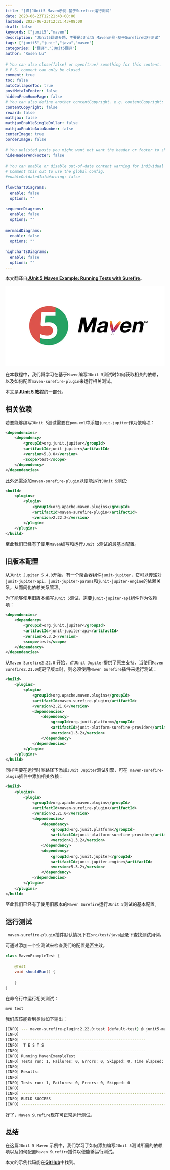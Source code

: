 ```yaml
---
title: "[译]JUnit5 Maven示例-基于Surefire运行测试"
date: 2023-06-23T12:21:43+08:00
lastmod: 2023-06-23T12:21:43+08:00
draft: false
keywords: ["junit5","maven"]
description: "JUnit5翻译专题，主要是JUnit5 Maven示例-基于Surefire运行测试"
tags: ["junit5","junit","java","maven"]
categories: ["翻译","JUnit5翻译"]
author: "Rosen Lu"

# You can also close(false) or open(true) something for this content.
# P.S. comment can only be closed
comment: true
toc: false
autoCollapseToc: true
postMetaInFooter: false
hiddenFromHomePage: false
# You can also define another contentCopyright. e.g. contentCopyright: "This is another copyright."
contentCopyright: false
reward: false
mathjax: false
mathjaxEnableSingleDollar: false
mathjaxEnableAutoNumber: false
centerImage: true
borderImage: false

# You unlisted posts you might want not want the header or footer to show
hideHeaderAndFooter: false

# You can enable or disable out-of-date content warning for individual post.
# Comment this out to use the global config.
#enableOutdatedInfoWarning: false

flowchartDiagrams:
  enable: false
  options: ""

sequenceDiagrams: 
  enable: false
  options: ""

mermaidDiagrams: 
  enable: false
  options: ""

highchartsDiagrams: 
  enable: false
  options: ""
---
```


本文翻译自[**JUnit 5 Maven Example: Running Tests with Surefire**](https://www.arhohuttunen.com/junit-5-maven-example/)。

<!--more-->

![JUnit 5 Maven](/blog_img/translate/junit5/junit-5-maven-example/junit-5-maven.webp "JUnit 5 Maven") 

在本教程中，我们将学习在基于`Maven`编写`JUnit 5`测试时如何获取相关的依赖，以及如何配置`maven-surefire-plugin`来运行相关测试。

本文是[**JUnit 5 教程**](https://www.arhohuttunen.com/junit-5-tutorial/)的一部分。

## 相关依赖

若要能够编写`JUnit 5`测试需要在`pom.xml`中添加`junit-jupiter`作为依赖项：

```xml
<dependencies>
    <dependency>
        <groupId>org.junit.jupiter</groupId>
        <artifactId>junit-jupiter</artifactId>
        <version>5.8.0</version>
        <scope>test</scope>
    </dependency>
</dependencies>
```

此外还需添加`maven-surefire-plugin`以便能运行`JUnit 5`测试:

```xml
<build>
    <plugins>
        <plugin>
            <groupId>org.apache.maven.plugins</groupId>
            <artifactId>maven-surefire-plugin</artifactId>
            <version>2.22.2</version>
        </plugin>
    </plugins>
</build>
```

至此我们已经有了使用`Maven`编写和运行`JUnit 5`测试的最基本配置。

## 旧版本配置

从`JUnit Jupiter 5.4.0`开始，有一个聚合器组件`junit-jupiter`，它可以传递对`junit-jupiter-api`、`junit-jupiter-params`和`junit-jupiter-engine`的依赖关系，从而简化依赖关系管理。

为了能够使用旧版本编写`JUnit 5`测试，需要`junit-jupiter-api`组件作为依赖项：

```xml
<dependencies>
    <dependency>
        <groupId>org.junit.jupiter</groupId>
        <artifactId>junit-jupiter-api</artifactId>
        <version>5.3.2</version>
        <scope>test</scope>
    </dependency>
</dependencies>
```

从`Maven Surefire2.22.0` 开始，对`JUnit Jupiter`提供了原生支持，当使用`Maven Surefire2.21.0`或更早版本时，则必须使用`Maven Surefire`插件来运行测试：

```xml
<build>
    <plugins>
        <plugin>
            <groupId>org.apache.maven.plugins</groupId>
            <artifactId>maven-surefire-plugin</artifactId>
            <version>2.21.0</version>
            <dependencies>
                <dependency>
                    <groupId>org.junit.platform</groupId>
                    <artifactId>junit-platform-surefire-provider</artifactId>
                    <version>1.3.2</version>
                </dependency>
            </dependencies>
        </plugin>
    </plugins>
</build>
```

同样需要在运行时类路径下添加`JUnit Jupiter`测试引擎，可在` maven-surefire-plugin`插件中添加相关依赖：

```xml
<build>
    <plugins>
        <plugin>
            <groupId>org.apache.maven.plugins</groupId>
            <artifactId>maven-surefire-plugin</artifactId>
            <version>2.21.0</version>
            <dependencies>
                <dependency>
                    <groupId>org.junit.platform</groupId>
                    <artifactId>junit-platform-surefire-provider</artifactId>
                    <version>1.3.2</version>
                </dependency>
                <dependency>
                    <groupId>org.junit.jupiter</groupId>
                    <artifactId>junit-jupiter-engine</artifactId>
                    <version>5.3.2</version>
                </dependency>
            </dependencies>
        </plugin>
    </plugins>
</build>
```

至此我们已经有了使用旧版本的`Maven Surefire`运行`JUnit 5`测试的基本配置。

## 运行测试

` maven-surefire-plugin`插件默认情况下在`src/test/java`目录下查找测试用例。

可通过添加一个空测试来检查我们的配置是否生效。

```java
class MavenExampleTest {

    @Test
    void shouldRun() {

    }
}
```

在命令行中运行相关测试：

```bash
mvn test
```

我们应该能看到类似如下输出：

```bash
[INFO] --- maven-surefire-plugin:2.22.0:test (default-test) @ junit5-maven ---
[INFO]
[INFO] -------------------------------------------------------
[INFO]  T E S T S
[INFO] -------------------------------------------------------
[INFO] Running MavenExampleTest
[INFO] Tests run: 1, Failures: 0, Errors: 0, Skipped: 0, Time elapsed: 0.003 s - in MavenExampleTest
[INFO]
[INFO] Results:
[INFO]
[INFO] Tests run: 1, Failures: 0, Errors: 0, Skipped: 0
[INFO]
[INFO] ------------------------------------------------------------------------
[INFO] BUILD SUCCESS
[INFO] ------------------------------------------------------------------------
```

好了，`Maven Surefire`现在可正常运行测试。

## 总结

在这篇`JUnit 5 Maven` 示例中，我们学习了如何添加编写`JUnit 5`测试所需的依赖项以及如何配置`Maven Surefire`插件以便能够运行测试。

本文的示例代码能在[**GitHub**](https://github.com/arhohuttunen/junit5-examples/tree/main/junit5-maven)中找到。